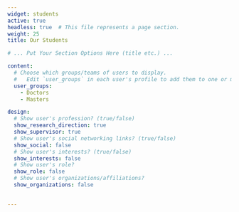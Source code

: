 ```yaml
---
widget: students
active: true
headless: true  # This file represents a page section.
weight: 25
title: Our Students

# ... Put Your Section Options Here (title etc.) ...

content:
  # Choose which groups/teams of users to display.
  #   Edit `user_groups` in each user's profile to add them to one or more of these groups.
  user_groups:
    - Doctors
    - Masters

design:
  # Show user's profession? (true/false)
  show_research_direction: true
  show_supervisor: true
  # Show user's social networking links? (true/false)
  show_social: false
  # Show user's interests? (true/false)
  show_interests: false
  # Show user's role?
  show_role: false
  # Show user's organizations/affiliations?
  show_organizations: false

  
---
```

